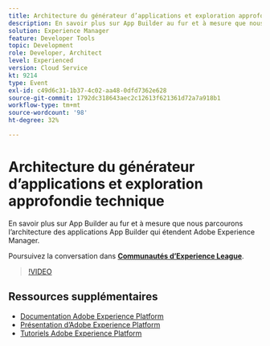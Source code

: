```yaml
---
title: Architecture du générateur d’applications et exploration approfondie technique
description: En savoir plus sur App Builder au fur et à mesure que nous parcourons l’architecture des applications App Builder qui étendent Adobe Experience Manager.
solution: Experience Manager
feature: Developer Tools
topic: Development
role: Developer, Architect
level: Experienced
version: Cloud Service
kt: 9214
type: Event
exl-id: c49d6c31-1b37-4c02-aa48-0dfd7362e628
source-git-commit: 1792dc318643aec2c12613f621361d72a7a918b1
workflow-type: tm+mt
source-wordcount: '98'
ht-degree: 32%

---
```


# Architecture du générateur d’applications et exploration approfondie technique

En savoir plus sur App Builder au fur et à mesure que nous parcourons l’architecture des applications App Builder qui étendent Adobe Experience Manager.

Poursuivez la conversation dans **[Communautés d’Experience League](https://adobe.ly/3uragoI)**.

>[!VIDEO](https://video.tv.adobe.com/v/337709/?quality=12&learn=on&hidetitle=true)

## Ressources supplémentaires

- [Documentation Adobe Experience Platform](https://experienceleague.adobe.com/docs/experience-platform.html?lang=fr)
- [Présentation d’Adobe Experience Platform](https://experienceleague.adobe.com/docs/experience-platform/landing/home.html?lang=fr)
- [Tutoriels Adobe Experience Platform](https://experienceleague.adobe.com/docs/platform-learn/tutorials/overview.html?lang=fr)
